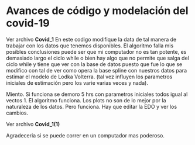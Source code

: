 # Avances de código y modelación del covid-19

Ver archivo **Covid_1**
En este codigo modifique la data de tal manera de trabajar con los datos que tenemos disponibles. El algoritmo falla mis posibles conclusiones puede ser que mi computador no es tan potente, es demasiado largo el ciclo while o bien hay algo que no permite que salga del ciclo while y tiene que ver con la base de datos puesto que fue lo que se modifico con tal de ver como opera la base spline con nuestros datos para estimar el modelo de Lodka Volterra. (tal vez influyen los parametros iniciales de estimación pero los varie varias veces y nada).

Miento. Si funciona se demoro 5 hrs con parametros iniciales todos igual al vectos 1. El algoritmo funciona. Los plots no son de lo mejor por la naturaleza de los datos. Pero funciona. Hay que editar la EDO y ver los cambios.

Ver archivo **Covid_1(1)**

Agradeceria si se puede correr en un computador mas poderoso.

